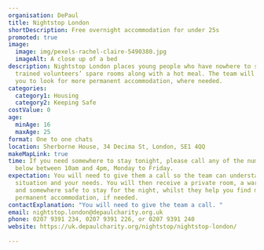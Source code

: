 ```yaml
---
organisation: DePaul
title: Nightstop London
shortDescription: Free overnight accommodation for under 25s
promoted: true
image:
  image: img/pexels-rachel-claire-5490380.jpg
  imageAlt: A close up of a bed
description: Nightstop London places young people who have nowhere to stay in
  trained volunteers’ spare rooms along with a hot meal. The team will also help
  you to look for more permanent accommodation, where needed.
categories:
  category1: Housing
  category2: Keeping Safe
costValue: 0
age:
  minAge: 16
  maxAge: 25
format: One to one chats
location: Sherborne House, 34 Decima St, London, SE1 4QQ
makeMapLink: true
time: If you need somewhere to stay tonight, please call any of the numbers
  below between 10am and 4pm, Monday to Friday.
expectation: You will need to give them a call so the team can understand your
  situation and your needs. You will then receive a private room, a warm meal
  and somewhere safe to stay for the night, whilst they help you find more
  permanent accommodation, if needed.
contactExplanation: "You will need to give the team a call. "
email: nightstop.london@depaulcharity.org.uk
phone: 0207 9391 234, 0207 9391 226, or 0207 9391 240
website: https://uk.depaulcharity.org/nightstop/nightstop-london/
 
---
```

